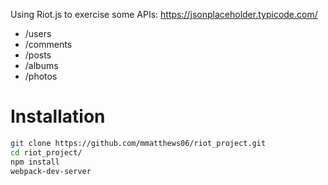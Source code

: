 Using Riot.js to exercise some APIs:
https://jsonplaceholder.typicode.com/

* /users
* /comments
* /posts
* /albums
* /photos

# Installation
```bash
git clone https://github.com/mmatthews06/riot_project.git
cd riot_project/
npm install
webpack-dev-server
```
